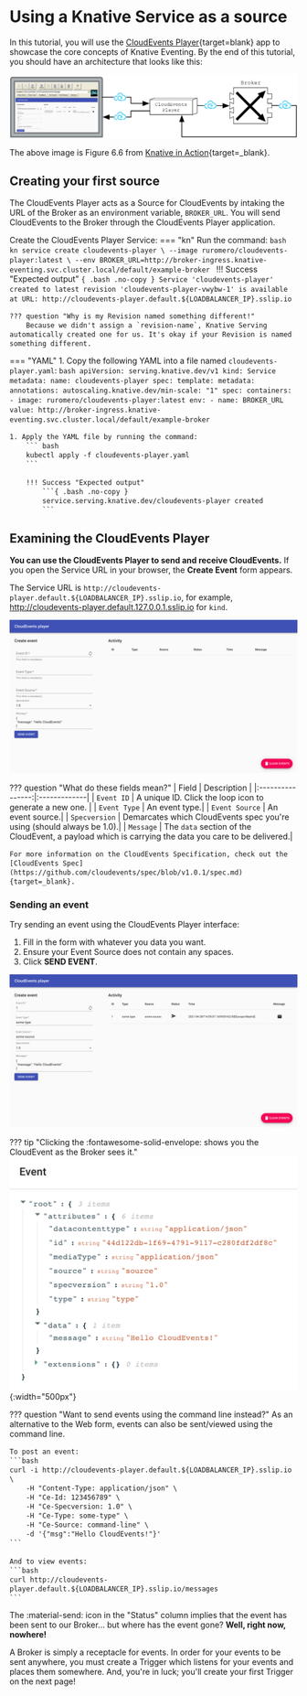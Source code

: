 # Using a Knative Service as a source

In this tutorial, you will use the [CloudEvents Player](https://github.com/ruromero/cloudevents-player){target=blank} app to showcase the core concepts of Knative Eventing. By the end of this tutorial, you should have an architecture that looks like this:

![The CloudEvents Player acts as both a source and a sink for CloudEvents](images/event_diagram.png)

The above image is Figure 6.6 from [Knative in Action](https://www.manning.com/books/knative-in-action){target=_blank}.

## Creating your first source

The CloudEvents Player acts as a Source for CloudEvents by intaking the URL of the Broker as an environment variable, `BROKER_URL`. You will send CloudEvents to the Broker through the CloudEvents Player application.

Create the CloudEvents Player Service:
=== "kn"
    Run the command:
    ```bash
    kn service create cloudevents-player \
    --image ruromero/cloudevents-player:latest \
    --env BROKER_URL=http://broker-ingress.knative-eventing.svc.cluster.local/default/example-broker
    ```
    !!! Success "Expected output"
        ```{ .bash .no-copy }
        Service 'cloudevents-player' created to latest revision 'cloudevents-player-vwybw-1' is available at URL:
        http://cloudevents-player.default.${LOADBALANCER_IP}.sslip.io
        ```

    ??? question "Why is my Revision named something different!"
        Because we didn't assign a `revision-name`, Knative Serving automatically created one for us. It's okay if your Revision is named something different.

=== "YAML"
    1. Copy the following YAML into a file named `cloudevents-player.yaml`:
        ```bash
        apiVersion: serving.knative.dev/v1
        kind: Service
        metadata:
          name: cloudevents-player
        spec:
          template:
            metadata:
              annotations:
                autoscaling.knative.dev/min-scale: "1"
            spec:
              containers:
                - image: ruromero/cloudevents-player:latest
                  env:
                    - name: BROKER_URL
                      value: http://broker-ingress.knative-eventing.svc.cluster.local/default/example-broker
        ```

    1. Apply the YAML file by running the command:
        ``` bash
        kubectl apply -f cloudevents-player.yaml
        ```

        !!! Success "Expected output"
            ```{ .bash .no-copy }
            service.serving.knative.dev/cloudevents-player created
            ```

## Examining the CloudEvents Player

**You can use the CloudEvents Player to send and receive CloudEvents.**
If you open the Service URL in your browser, the **Create Event** form appears.

The Service URL is `http://cloudevents-player.default.${LOADBALANCER_IP}.sslip.io`,
for example, http://cloudevents-player.default.127.0.0.1.sslip.io for `kind`.

![The user interface for the CloudEvents Player](images/event_form.png)

??? question "What do these fields mean?"
    | Field          | Description |
    |:----------------:|:-------------|
    | `Event ID`     | A unique ID. Click the loop icon to generate a new one.   |
    | `Event Type`   | An event type.|
    | `Event Source` | An event source.|
    | `Specversion`  | Demarcates which CloudEvents spec you're using (should always be 1.0).|
    | `Message`      | The `data` section of the CloudEvent, a payload which is carrying the data you care to be delivered.|

    For more information on the CloudEvents Specification, check out the [CloudEvents Spec](https://github.com/cloudevents/spec/blob/v1.0.1/spec.md){target=_blank}.

### Sending an event

Try sending an event using the CloudEvents Player interface:

1. Fill in the form with whatever you data you want.
1. Ensure your Event Source does not contain any spaces.
1. Click **SEND EVENT**.

![CloudEvents Player Send](images/event_sent.png)

??? tip "Clicking the :fontawesome-solid-envelope: shows you the CloudEvent as the Broker sees it."
    ![Event Details](images/event_details.png){:width="500px"}

??? question "Want to send events using the command line instead?"
    As an alternative to the Web form, events can also be sent/viewed using the command line.

    To post an event:
    ```bash
    curl -i http://cloudevents-player.default.${LOADBALANCER_IP}.sslip.io \
        -H "Content-Type: application/json" \
        -H "Ce-Id: 123456789" \
        -H "Ce-Specversion: 1.0" \
        -H "Ce-Type: some-type" \
        -H "Ce-Source: command-line" \
        -d '{"msg":"Hello CloudEvents!"}'
    ```

    And to view events:
    ```bash
    curl http://cloudevents-player.default.${LOADBALANCER_IP}.sslip.io/messages
    ```

The :material-send: icon in the "Status" column implies that the event has been sent to our Broker... but where has the event gone? **Well, right now, nowhere!**

A Broker is simply a receptacle for events. In order for your events to be sent anywhere, you must create a Trigger which listens for your events and places them somewhere. And, you're in luck; you'll create your first Trigger on the next page!
